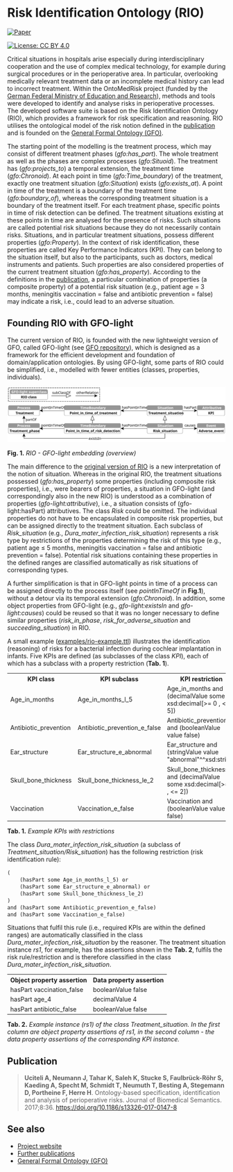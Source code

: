 # Risk Identification Ontology (RIO)

[![Paper](https://img.shields.io/badge/Paper_DOI-10.1186/s13326--017--0147--8-blue)](https://doi.org/10.1186/s13326-017-0147-8)

[![License: CC BY 4.0](https://img.shields.io/badge/License-CC_BY_4.0-lightgrey.svg)](https://creativecommons.org/licenses/by/4.0/)

Critical situations in hospitals arise especially during interdisciplinary cooperation and the use of complex medical technology, for example during surgical procedures or in the perioperative area.
In particular, overlooking medically relevant treatment data or an incomplete medical history can lead to incorrect treatment.
Within the OntoMedRisk project (funded by the [German Federal Ministry of Education and Research](https://www.bmbf.de)), methods and tools were developed to identify and analyse risks in perioperative processes.
The developed software suite is based on the Risk Identification Ontology (RIO), which provides a framework for risk specification and reasoning.
RIO utilises the ontological model of the risk notion defined in the [publication](#publication) and is founded on the [General Formal Ontology (GFO)](https://github.com/Onto-Med/GFO).

The starting point of the modelling is the treatment process, which may consist of different treatment phases (*gfo:has_part*).
The whole treatment as well as the phases are complex processes (*gfo:Situoid*).
The treatment has (*gfo:projects_to*) a temporal extension, the treatment time (*gfo:Chronoid*).
At each point in time (*gfo:Time_boundary*) of the treatment, exactly one treatment situation (*gfo:Situation*) exists (*gfo:exists_at*).
A point in time of the treatment is a boundary of the treatment time (*gfo:boundary_of*), whereas the corresponding treatment situation is a boundary of the treatment itself.
For each treatment phase, specific points in time of risk detection can be defined.
The treatment situations existing at these points in time are analysed for the presence of risks.
Such situations are called potential risk situations because they do not necessarily contain risks.
Situations, and in particular treatment situations, possess different properties (*gfo:Property*).
In the context of risk identification, these properties are called Key Performance Indicators (KPI).
They can belong to the situation itself, but also to the participants, such as doctors, medical instruments and patients.
Such properties are also considered properties of the current treatment situation (*gfo:has_property*).
According to the definitions in the [publication](#publication), a particular combination of properties (a composite property) of a potential risk situation (e.g., patient age = 3 months, meningitis vaccination = false and antibiotic prevention = false) may indicate a risk, i.e., could lead to an adverse situation.

## Founding RIO with GFO-light

The current version of RIO, is founded with the new lightweight version of GFO, called GFO-light (see [GFO repository](https://github.com/Onto-Med/GFO)), which is designed as a framework for the efficient development and foundation of domain/application ontologies.
By using GFO-light, some parts of RIO could be simplified, i.e., modelled with fewer entities (classes, properties, individuals).

![RIO overview](images/rio.svg)

**Fig. 1.** *RIO - GFO-light embedding (overview)*

The main difference to the [original version of RIO](https://github.com/Onto-Med/RIO/releases/tag/2017-07-24) is a new interpretation of the notion of situation.
Whereas in the original RIO, the treatment situations possessed (*gfo:has_property*) some properties (including composite risk properties), i.e., were bearers of properties, a situation in GFO-light (and correspondingly also in the new RIO) is understood as a combination of properties (*gfo-light:attributive*), i.e., a situation consists of (gfo-light:hasPart) attributives.
The class *Risk* could be omitted.
The individual properties do not have to be encapsulated in composite risk properties, but can be assigned directly to the treatment situation.
Each subclass of *Risk_situation* (e.g., *Dura_mater_infection_risk_situation*) represents a risk type by restrictions of the properties determining the risk of this type (e.g., patient age ≤ 5 months, meningitis vaccination = false and antibiotic prevention = false).
Potential risk situations containing these properties in the defined ranges are classified automatically as risk situations of corresponding types.

A further simplification is that in GFO-light points in time of a process can be assigned directly to the process itself (see *pointInTimeOf* in **Fig.1**), without a detour via its temporal extension (*gfo:Chronoid*).
In addition, some object properties from GFO-light (e.g., *gfo-light:existsIn* and *gfo-light:causes*) could be reused so that it was no longer necessary to define similar properties (*risk_in_phase*, *risk_for_adverse_situation* and *succeeding_situation*) in RIO.

A small example ([examples/rio-example.ttl](examples/rio-example.ttl)) illustrates the identification (reasoning) of risks for a bacterial infection during cochlear implantation in infants.
Five KPIs are defined (as subclasses of the class *KPI*), each of which has a subclass with a property restriction (**Tab. 1**). 

<table>
    <tr><th>KPI class</th><th>KPI subclass</th><th>KPI restriction</th></tr>
    <tr><td>Age_in_months</td><td>Age_in_months_l_5</td><td>Age_in_months and (decimalValue some xsd:decimal[>= 0 , < 5])</td></tr>
    <tr><td>Antibiotic_prevention</td><td>Antibiotic_prevention_e_false</td><td>Antibiotic_prevention and (booleanValue value false)</td></tr>
    <tr><td>Ear_structure</td><td>Ear_structure_e_abnormal</td><td>Ear_structure and (stringValue value "abnormal"^^xsd:string)</td></tr>
    <tr><td>Skull_bone_thickness</td><td>Skull_bone_thickness_le_2</td><td>Skull_bone_thickness and (decimalValue some xsd:decimal[>= 0 , <= 2])</td></tr>
    <tr><td>Vaccination</td><td>Vaccination_e_false</td><td>Vaccination and (booleanValue value false)</td></tr>
</table>

**Tab. 1.** *Example KPIs with restrictions*

The class *Dura_mater_infection_risk_situation* (a subclass of *Treatment_situation/Risk_situation*) has the following restriction (risk identification rule):

    (
        (hasPart some Age_in_months_l_5) or 
        (hasPart some Ear_structure_e_abnormal) or 
        (hasPart some Skull_bone_thickness_le_2)
    )
    and (hasPart some Antibiotic_prevention_e_false)
    and (hasPart some Vaccination_e_false)


Situations that fulfil this rule (i.e., required KPIs are within the defined ranges) are automatically classified in the class *Dura_mater_infection_risk_situation* by the reasoner.
The treatment situation instance *rs1*, for example, has the assertions shown in the **Tab. 2**, fulfils the risk rule/restriction and is therefore classified in the class *Dura_mater_infection_risk_situation*.

<table>
    <tr><th>Object property assertion</th><th>Data property assertion</th></tr>
    <tr><td>hasPart vaccination_false</td><td>booleanValue false</td></tr>
    <tr><td>hasPart age_4</td><td>decimalValue 4</td></tr>
    <tr><td>hasPart antibiotic_false</td><td>booleanValue false</td></tr>
</table>

**Tab. 2.** *Example instance (rs1) of the class Treatment_situation. In the first column are object property assertions of rs1, in the second column - the data property assertions of the corresponding KPI instance.*


## Publication

> **Uciteli A, Neumann J, Tahar K, Saleh K, Stucke S, Faulbrück-Röhr S, Kaeding A, Specht M, Schmidt T, Neumuth T, Besting A, Stegemann D, Portheine F, Herre H**. Ontology-based specification, identification and analysis of perioperative risks. Journal of Biomedical Semantics. 2017;8:36. https://doi.org/10.1186/s13326-017-0147-8

## See also

* [Project website](http://www.ontomedrisk.de/)
* [Further publications](https://www.uniklinikum-jena.de/gbit/Aufbauorganisation/Anwendungsforschung+/OntoMedRisk.pdf?rewrite_engine=id&no301=1)
* [General Formal Ontology (GFO)](https://github.com/Onto-Med/GFO)
